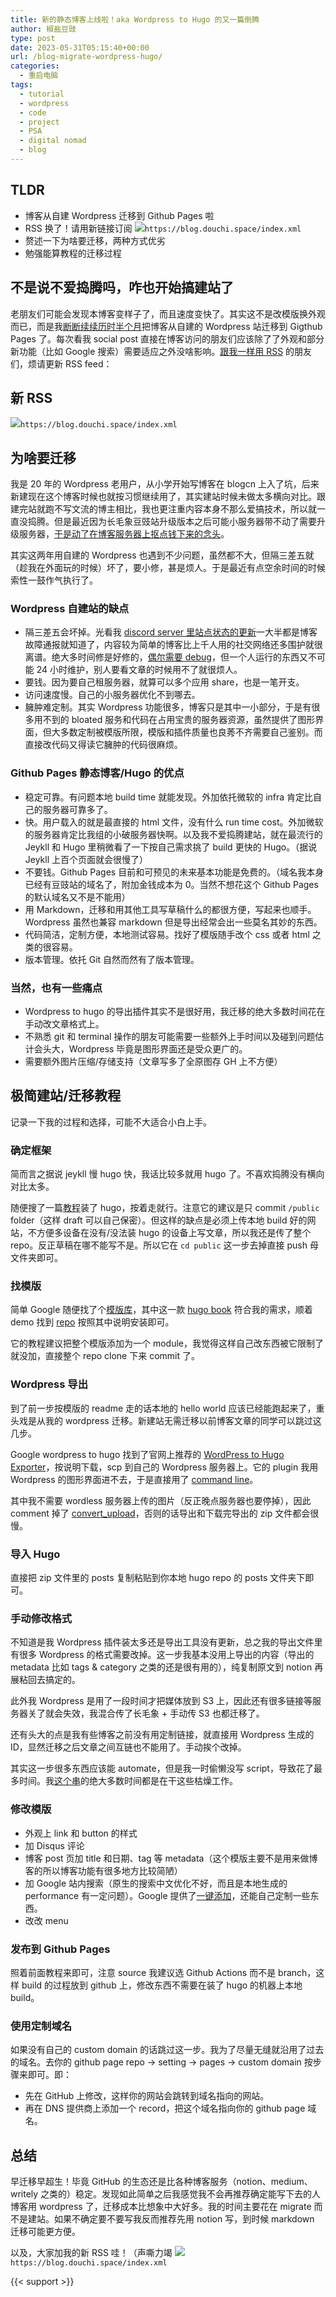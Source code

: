 ```yaml
---
title: 新的静态博客上线啦！aka Wordpress to Hugo 的又一篇倒腾
author: 椒盐豆豉
type: post
date: 2023-05-31T05:15:40+00:00
url: /blog-migrate-wordpress-hugo/
categories:
  - 重启电脑
tags:
  - tutorial
  - wordpress
  - code
  - project
  - PSA
  - digital nomad
  - blog
---
```

## TLDR

- 博客从自建 Wordpress 迁移到 Github Pages 啦
- RSS 换了！请用新链接订阅 [![](https://douchi.sfo3.cdn.digitaloceanspaces.com/random/logo/rss.png)](https://blog.douchi.space/index.xml)`https://blog.douchi.space/index.xml`
- 赘述一下为啥要迁移，两种方式优劣
- 勉强能算教程的迁移过程
<!--more-->

## 不是说不爱捣腾吗，咋也开始搞建站了

老朋友们可能会发现本博客变样子了，而且速度变快了。其实这不是改模版换外观而已，而是我[断断续续历时半个月](https://douchi.space/@mtfront/110387062276075527)把博客从自建的 Wordpress 站迁移到 Gigthub Pages 了。每次看我 social post 直接在博客访问的朋友们应该除了了外观和部分新功能（比如 Google 搜索）需要适应之外没啥影响。[跟我一样用 RSS](https://blog.douchi.space/my-rss-setup/) 的朋友们，烦请更新 RSS feed：

## 新 RSS

[![](https://douchi.sfo3.cdn.digitaloceanspaces.com/random/logo/rss.png)](https://blog.douchi.space/index.xml)`https://blog.douchi.space/index.xml`

## 为啥要迁移

我是 20 年的 Wordpress 老用户，从小学开始写博客在 blogcn 上入了坑，后来新建现在这个博客时候也就按习惯继续用了，其实建站时候未做太多横向对比。跟建完站就跑不写文流的博主相比，我也更注重内容本身不那么爱搞技术，所以就一直没捣腾。但是最近因为长毛象豆豉站升级版本之后可能小服务器带不动了需要升级服务器，[于是动了在博客服务器上抠点钱下来的念头](https://douchi.space/@mtfront/110337909488324896)。

其实这两年用自建的 Wordpress 也遇到不少问题，虽然都不大，但隔三差五就（趁我在外面玩的时候）坏了，要小修，甚是烦人。于是最近有点空余时间的时候索性一鼓作气执行了。

### Wordpress 自建站的缺点

- 隔三差五会坏掉。光看我 [discord server 里站点状态的更新](https://discord.gg/cESS4JpsdG)一大半都是博客故障通报就知道了，内容较为简单的博客比上千人用的社交网络还多围护就很离谱。绝大多时间修是好修的，[偶尔需要 debug](https://blog.douchi.space/wordpress-all-in-one-wp-security-aios-locking-cloudflare-out/)，但一个人运行的东西又不可能 24 小时维护，别人要看文章的时候用不了就很烦人。
- 要钱。因为要自己租服务器，就算可以多个应用 share，也是一笔开支。
- 访问速度慢。自己的小服务器优化不到哪去。
- 臃肿难定制。其实 Wordpress 功能很多，博客只是其中一小部分，于是有很多用不到的 bloated 服务和代码在占用宝贵的服务器资源，虽然提供了图形界面，但大多数定制被模版所限，模版和插件质量也良莠不齐需要自己鉴别。而直接改代码又得读它臃肿的代码很麻烦。

### Github Pages 静态博客/Hugo 的优点

- 稳定可靠。有问题本地 build time 就能发现。外加依托微软的 infra 肯定比自己的服务器可靠多了。
- 快。用户载入的就是最直接的 html 文件，没有什么 run time cost。外加微软的服务器肯定比我组的小破服务器快啊。以及我不爱捣腾建站，就在最流行的 Jeykll 和 Hugo 里稍微看了一下按自己需求挑了 build 更快的 Hugo。（据说 Jeykll 上百个页面就会很慢了）
- 不要钱。Github Pages 目前和可预见的未来基本功能是免费的。（域名我本身已经有豆豉站的域名了，附加金钱成本为 0。当然不想花这个 Github Pages 的默认域名又不是不能用）
- 用 Markdown，迁移和用其他工具写草稿什么的都很方便，写起来也顺手。Wordpress 虽然也兼容 markdown 但是导出经常会出一些莫名其妙的东西。
- 代码简洁，定制方便，本地测试容易。找好了模版随手改个 css 或者 html 之类的很容易。
- 版本管理。依托 Git 自然而然有了版本管理。

### 当然，也有一些痛点

- Wordpress to hugo 的导出插件其实不是很好用，我迁移的绝大多数时间花在手动改文章格式上。
- 不熟悉 git 和 terminal 操作的朋友可能需要一些额外上手时间以及碰到问题估计会头大，Wordpress 毕竟是图形界面还是受众更广的。
- 需要额外图片压缩/存储支持（文章写多了全原图存 GH 上不方便）

## 极简建站/迁移教程

记录一下我的过程和选择，可能不大适合小白上手。

### 确定框架

简而言之据说 jeykll 慢 hugo 快，我话比较多就用 hugo 了。不喜欢捣腾没有横向对比太多。

随便搜了一篇[教程](https://levelup.gitconnected.com/build-a-personal-website-with-github-pages-and-hugo-6c68592204c7)装了 hugo，按着走就行。注意它的建议是只 commit `/public` folder（这样 draft 可以自己保密）。但这样的缺点是必须上传本地 build 好的网站，不方便多设备在没有/没法装 hugo 的设备上写文章，所以我还是传了整个 repo。反正草稿在哪不能写不是。所以它在 `cd public` 这一步去掉直接 push 母文件夹即可。

### 找模版

简单 Google 随便找了个[模版库](https://themes.gohugo.io/)，其中这一款 [hugo book](https://hugo-book-demo.netlify.app/) 符合我的需求，顺着 demo 找到 [repo](https://github.com/alex-shpak/hugo-book) 按照其中说明安装即可。

它的教程建议把整个模版添加为一个 module，我觉得这样自己改东西被它限制了就没加，直接整个 repo clone 下来 commit 了。

### Wordpress 导出

到了前一步按模版的 readme 走的话本地的 hello world 应该已经能跑起来了，重头戏是从我的 wordpress 迁移。新建站无需迁移以前博客文章的同学可以跳过这几步。

Google wordpress to hugo 找到了官网上推荐的 [WordPress to Hugo Exporter](https://github.com/SchumacherFM/wordpress-to-hugo-exporter)，按说明下载，scp 到自己的 Wordpress 服务器上。它的 plugin 我用 Wordpress 的图形界面进不去，于是直接用了 [command line](https://github.com/SchumacherFM/wordpress-to-hugo-exporter)。

其中我不需要 wordless 服务器上传的图片（反正晚点服务器也要停掉），因此 comment 掉了 [convert_upload](https://github.com/SchumacherFM/wordpress-to-hugo-exporter/blob/master/hugo-export.php#L493)，否则的话导出和下载完导出的 zip 文件都会很慢。

### 导入 Hugo

直接把 zip 文件里的 posts 复制粘贴到你本地 hugo repo 的 posts 文件夹下即可。

### 手动修改格式

不知道是我 Wordpress 插件装太多还是导出工具没有更新，总之我的导出文件里有很多 Wordpress 的格式需要改掉。这一步我基本没用上导出的内容（导出的 metadata 比如 tags & category 之类的还是很有用的），纯复制原文到 notion 再展粘回去搞定的。

此外我 Wordpress 是用了一段时间才把媒体放到 S3 上，因此还有很多链接等服务器关了就会失效，我混合传了长毛象 + 手动传 S3 也都迁移了。

还有头大的点是我有些博客之前没有用定制链接，就直接用 Wordpress 生成的 ID，显然迁移之后文章之间互链也不能用了。手动挨个改掉。

其实这一步很多东西应该能 automate，但是我一时偷懒没写 script，导致花了最多时间。我[这个串](https://douchi.space/@mtfront/110387062276075527)的绝大多数时间都是在干这些枯燥工作。

### 修改模版

- 外观上 link 和 button 的样式
- 加 Disqus 评论
- 博客 post 页加 title 和日期、tag 等 metadata（这个模版主要不是用来做博客的所以博客功能有很多地方比较简陋）
- 加 Google 站内搜索（原生的搜索中文优化不好，而且是本地生成的 performance 有一定问题）。Google 提供了[一键添加](https://programmablesearchengine.google.com/)，还能自己定制一些东西。
- 改改 menu

### 发布到 Github Pages

照着前面教程来即可，注意 source 我建议选 Github Actions 而不是 branch，这样 build 的过程放到 github 上，修改东西不需要在装了 hugo 的机器上本地 build。

### 使用定制域名

如果没有自己的 custom domain 的话跳过这一步。我为了尽量无缝就沿用了过去的域名。去你的 github page repo → setting → pages → custom domain 按步骤来即可。即：

- 先在 GitHub 上修改，这样你的网站会跳转到域名指向的网站。
- 再在 DNS 提供商上添加一个 record，把这个域名指向你的 github page 域名。

## 总结

早迁移早超生！毕竟 GitHub 的生态还是比各种博客服务（notion、medium、writely 之类的）稳定。发现如此简单之后我感觉我不会再推荐确定能写下去的人博客用 wordpress 了，迁移成本比想象中大好多。我的时间主要花在 migrate 而不是建站。如果不确定要不要写我反而推荐先用 notion 写，到时候 markdown 迁移可能更方便。

以及，大家加我的新 RSS 哇！（声嘶力竭 [![](https://douchi.sfo3.cdn.digitaloceanspaces.com/random/logo/rss.png)](https://blog.douchi.space/index.xml)`https://blog.douchi.space/index.xml`

{{< support >}}